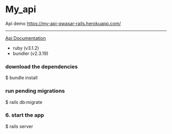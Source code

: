 # My_api

Api demo https://my-api-qwasar-rails.herokuapp.com/

***

 [Api Documentation](https://documenter.getpostman.com/view/22473861/VUjPK5sW)
 
- ruby (v3.1.2)
- bundler (v2.3.19)

### download the dependencies
$ bundle install


### run pending migrations
$ rails db:migrate



### 6. start the app
$ rails server
